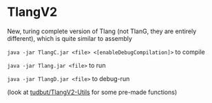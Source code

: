 # TlangV2
New, turing complete version of Tlang (not TlanG, they are entirely different), which is quite similar to assembly


`java -jar TlangC.jar <file> <[enableDebugCompilation]>`
  to compile

`java -jar Tlang.jar <file>`
  to run

`java -jar TlangD.jar <file>`
  to debug-run


(look at [tudbut/TlangV2-Utils](https://github.com/tudbut/TlangV2-Utils) for some pre-made functions)
